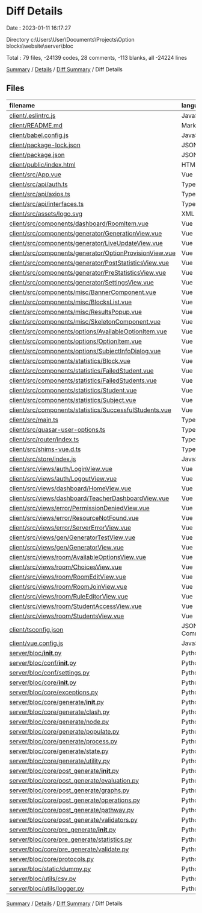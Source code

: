 # Diff Details

Date : 2023-01-11 16:17:27

Directory c:\\Users\\User\\Documents\\Projects\\Option blocks\\website\\server\\bloc

Total : 79 files,  -24139 codes, 28 comments, -113 blanks, all -24224 lines

[Summary](results.md) / [Details](details.md) / [Diff Summary](diff.md) / Diff Details

## Files
| filename | language | code | comment | blank | total |
| :--- | :--- | ---: | ---: | ---: | ---: |
| [client/.eslintrc.js](/client/.eslintrc.js) | JavaScript | -18 | 0 | -1 | -19 |
| [client/README.md](/client/README.md) | Markdown | -19 | 0 | -6 | -25 |
| [client/babel.config.js](/client/babel.config.js) | JavaScript | -5 | 0 | -1 | -6 |
| [client/package-lock.json](/client/package-lock.json) | JSON | -21,366 | 0 | -1 | -21,367 |
| [client/package.json](/client/package.json) | JSON | -40 | 0 | -1 | -41 |
| [client/public/index.html](/client/public/index.html) | HTML | -17 | -1 | -2 | -20 |
| [client/src/App.vue](/client/src/App.vue) | Vue | -184 | -5 | -27 | -216 |
| [client/src/api/auth.ts](/client/src/api/auth.ts) | TypeScript | -12 | -3 | -5 | -20 |
| [client/src/api/axios.ts](/client/src/api/axios.ts) | TypeScript | -24 | -8 | -9 | -41 |
| [client/src/api/interfaces.ts](/client/src/api/interfaces.ts) | TypeScript | -15 | -1 | -3 | -19 |
| [client/src/assets/logo.svg](/client/src/assets/logo.svg) | XML | -15 | 0 | -1 | -16 |
| [client/src/components/dashboard/RoomItem.vue](/client/src/components/dashboard/RoomItem.vue) | Vue | -21 | 0 | -3 | -24 |
| [client/src/components/generator/GenerationView.vue](/client/src/components/generator/GenerationView.vue) | Vue | -137 | -1 | -15 | -153 |
| [client/src/components/generator/LiveUpdateView.vue](/client/src/components/generator/LiveUpdateView.vue) | Vue | -503 | 0 | -36 | -539 |
| [client/src/components/generator/OptionProvisionView.vue](/client/src/components/generator/OptionProvisionView.vue) | Vue | -109 | 0 | -5 | -114 |
| [client/src/components/generator/PostStatisticsView.vue](/client/src/components/generator/PostStatisticsView.vue) | Vue | -84 | 0 | -12 | -96 |
| [client/src/components/generator/PreStatisticsView.vue](/client/src/components/generator/PreStatisticsView.vue) | Vue | -210 | 0 | -22 | -232 |
| [client/src/components/generator/SettingsView.vue](/client/src/components/generator/SettingsView.vue) | Vue | -212 | -5 | -22 | -239 |
| [client/src/components/misc/BannerComponent.vue](/client/src/components/misc/BannerComponent.vue) | Vue | -29 | 0 | -4 | -33 |
| [client/src/components/misc/BlocksList.vue](/client/src/components/misc/BlocksList.vue) | Vue | -23 | 0 | -4 | -27 |
| [client/src/components/misc/ResultsPopup.vue](/client/src/components/misc/ResultsPopup.vue) | Vue | -48 | 0 | -8 | -56 |
| [client/src/components/misc/SkeletonComponent.vue](/client/src/components/misc/SkeletonComponent.vue) | Vue | -19 | 0 | -2 | -21 |
| [client/src/components/options/AvailableOptionItem.vue](/client/src/components/options/AvailableOptionItem.vue) | Vue | -17 | 0 | -2 | -19 |
| [client/src/components/options/OptionItem.vue](/client/src/components/options/OptionItem.vue) | Vue | -22 | 0 | -2 | -24 |
| [client/src/components/options/SubjectInfoDialog.vue](/client/src/components/options/SubjectInfoDialog.vue) | Vue | -24 | 0 | -5 | -29 |
| [client/src/components/statistics/Block.vue](/client/src/components/statistics/Block.vue) | Vue | -36 | 0 | -5 | -41 |
| [client/src/components/statistics/FailedStudent.vue](/client/src/components/statistics/FailedStudent.vue) | Vue | -70 | -1 | -7 | -78 |
| [client/src/components/statistics/FailedStudents.vue](/client/src/components/statistics/FailedStudents.vue) | Vue | -72 | 0 | -11 | -83 |
| [client/src/components/statistics/Student.vue](/client/src/components/statistics/Student.vue) | Vue | -61 | 0 | -5 | -66 |
| [client/src/components/statistics/Subject.vue](/client/src/components/statistics/Subject.vue) | Vue | -14 | 0 | -5 | -19 |
| [client/src/components/statistics/SuccessfulStudents.vue](/client/src/components/statistics/SuccessfulStudents.vue) | Vue | -71 | 0 | -11 | -82 |
| [client/src/main.ts](/client/src/main.ts) | TypeScript | -13 | -4 | -3 | -20 |
| [client/src/quasar-user-options.ts](/client/src/quasar-user-options.ts) | TypeScript | -9 | -1 | -2 | -12 |
| [client/src/router/index.ts](/client/src/router/index.ts) | TypeScript | -133 | -16 | -10 | -159 |
| [client/src/shims-vue.d.ts](/client/src/shims-vue.d.ts) | TypeScript | -5 | -1 | -1 | -7 |
| [client/src/store/index.js](/client/src/store/index.js) | JavaScript | -67 | -5 | -3 | -75 |
| [client/src/views/auth/LoginView.vue](/client/src/views/auth/LoginView.vue) | Vue | -79 | 0 | -8 | -87 |
| [client/src/views/auth/LogoutView.vue](/client/src/views/auth/LogoutView.vue) | Vue | -22 | 0 | -6 | -28 |
| [client/src/views/dashboard/HomeView.vue](/client/src/views/dashboard/HomeView.vue) | Vue | -59 | 0 | -8 | -67 |
| [client/src/views/dashboard/TeacherDashboardView.vue](/client/src/views/dashboard/TeacherDashboardView.vue) | Vue | -290 | -3 | -25 | -318 |
| [client/src/views/error/PermissionDeniedView.vue](/client/src/views/error/PermissionDeniedView.vue) | Vue | -14 | 0 | -2 | -16 |
| [client/src/views/error/ResourceNotFound.vue](/client/src/views/error/ResourceNotFound.vue) | Vue | -14 | 0 | -3 | -17 |
| [client/src/views/error/ServerErrorView.vue](/client/src/views/error/ServerErrorView.vue) | Vue | -14 | 0 | -3 | -17 |
| [client/src/views/gen/GeneratorTestView.vue](/client/src/views/gen/GeneratorTestView.vue) | Vue | -87 | -2 | -14 | -103 |
| [client/src/views/gen/GeneratorView.vue](/client/src/views/gen/GeneratorView.vue) | Vue | -97 | 0 | -18 | -115 |
| [client/src/views/room/AvailableOptionsView.vue](/client/src/views/room/AvailableOptionsView.vue) | Vue | -278 | -12 | -40 | -330 |
| [client/src/views/room/ChoicesView.vue](/client/src/views/room/ChoicesView.vue) | Vue | -304 | -16 | -33 | -353 |
| [client/src/views/room/RoomEditView.vue](/client/src/views/room/RoomEditView.vue) | Vue | -466 | -14 | -28 | -508 |
| [client/src/views/room/RoomJoinView.vue](/client/src/views/room/RoomJoinView.vue) | Vue | -110 | -4 | -10 | -124 |
| [client/src/views/room/RuleEditorView.vue](/client/src/views/room/RuleEditorView.vue) | Vue | -194 | -2 | -16 | -212 |
| [client/src/views/room/StudentAccessView.vue](/client/src/views/room/StudentAccessView.vue) | Vue | -118 | -3 | -17 | -138 |
| [client/src/views/room/StudentsView.vue](/client/src/views/room/StudentsView.vue) | Vue | -236 | -1 | -12 | -249 |
| [client/tsconfig.json](/client/tsconfig.json) | JSON with Comments | -30 | -11 | -1 | -42 |
| [client/vue.config.js](/client/vue.config.js) | JavaScript | -12 | 0 | -2 | -14 |
| [server/bloc/__init__.py](/server/bloc/__init__.py) | Python | 0 | 0 | 1 | 1 |
| [server/bloc/conf/__init__.py](/server/bloc/conf/__init__.py) | Python | 13 | 0 | 4 | 17 |
| [server/bloc/conf/settings.py](/server/bloc/conf/settings.py) | Python | 47 | 0 | 12 | 59 |
| [server/bloc/core/__init__.py](/server/bloc/core/__init__.py) | Python | 0 | 0 | 1 | 1 |
| [server/bloc/core/exceptions.py](/server/bloc/core/exceptions.py) | Python | 84 | 0 | 17 | 101 |
| [server/bloc/core/generate/__init__.py](/server/bloc/core/generate/__init__.py) | Python | 0 | 0 | 1 | 1 |
| [server/bloc/core/generate/clash.py](/server/bloc/core/generate/clash.py) | Python | 120 | 7 | 15 | 142 |
| [server/bloc/core/generate/node.py](/server/bloc/core/generate/node.py) | Python | 200 | 20 | 38 | 258 |
| [server/bloc/core/generate/populate.py](/server/bloc/core/generate/populate.py) | Python | 113 | 4 | 15 | 132 |
| [server/bloc/core/generate/process.py](/server/bloc/core/generate/process.py) | Python | 153 | 21 | 45 | 219 |
| [server/bloc/core/generate/state.py](/server/bloc/core/generate/state.py) | Python | 35 | 1 | 8 | 44 |
| [server/bloc/core/generate/utility.py](/server/bloc/core/generate/utility.py) | Python | 261 | 27 | 37 | 325 |
| [server/bloc/core/post_generate/__init__.py](/server/bloc/core/post_generate/__init__.py) | Python | 0 | 0 | 1 | 1 |
| [server/bloc/core/post_generate/evaluation.py](/server/bloc/core/post_generate/evaluation.py) | Python | 327 | 55 | 54 | 436 |
| [server/bloc/core/post_generate/graphs.py](/server/bloc/core/post_generate/graphs.py) | Python | 97 | 0 | 21 | 118 |
| [server/bloc/core/post_generate/operations.py](/server/bloc/core/post_generate/operations.py) | Python | 151 | 2 | 21 | 174 |
| [server/bloc/core/post_generate/pathway.py](/server/bloc/core/post_generate/pathway.py) | Python | 143 | 11 | 39 | 193 |
| [server/bloc/core/post_generate/validators.py](/server/bloc/core/post_generate/validators.py) | Python | 56 | 0 | 16 | 72 |
| [server/bloc/core/pre_generate/__init__.py](/server/bloc/core/pre_generate/__init__.py) | Python | 0 | 0 | 1 | 1 |
| [server/bloc/core/pre_generate/statistics.py](/server/bloc/core/pre_generate/statistics.py) | Python | 52 | 0 | 11 | 63 |
| [server/bloc/core/pre_generate/validate.py](/server/bloc/core/pre_generate/validate.py) | Python | 27 | 0 | 3 | 30 |
| [server/bloc/core/protocols.py](/server/bloc/core/protocols.py) | Python | 49 | 0 | 16 | 65 |
| [server/bloc/static/dummy.py](/server/bloc/static/dummy.py) | Python | 43 | 0 | 7 | 50 |
| [server/bloc/utils/csv.py](/server/bloc/utils/csv.py) | Python | 12 | 0 | 3 | 15 |
| [server/bloc/utils/logger.py](/server/bloc/utils/logger.py) | Python | 26 | 0 | 8 | 34 |

[Summary](results.md) / [Details](details.md) / [Diff Summary](diff.md) / Diff Details